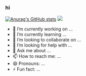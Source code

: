 ### hi

[![Anurag's GitHub stats](https://github-readme-stats.vercel.app/api?username=ethanwchen)](https://github.com/anuraghazra/github-readme-stats)
![](https://komarev.com/ghpvc/?username=ethanwchen)

- 🔭 I’m currently working on ...
- 🌱 I’m currently learning ...
- 👯 I’m looking to collaborate on ...
- 🤔 I’m looking for help with ...
- 💬 Ask me about ...
- 📫 How to reach me: ...
- 😄 Pronouns: ...
- ⚡ Fun fact: ...

